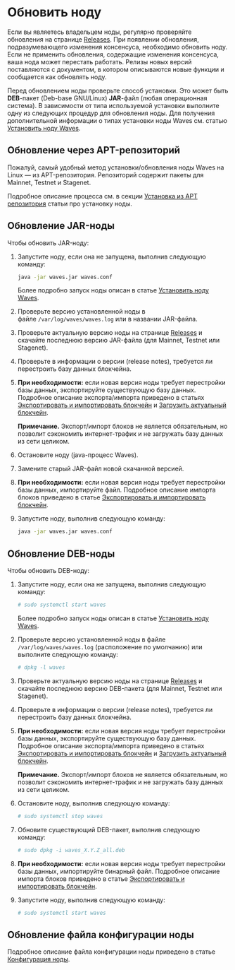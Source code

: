 # Обновить ноду

Если вы являетесь владельцем ноды, регулярно проверяйте обновления на странице [Releases](https://github.com/wavesplatform/Waves/releases/). При появлении обновления, подразумевающего изменения консенсуса, необходимо обновить ноду. Если не применить обновления, содержащие изменения консенсуса, ваша нода может перестать работать. Релизы новых версий поставляются с документом, в котором описываются новые функции и сообщается как обновлять ноду.

Перед обновлением ноды проверьте способ установки. Это может быть **DEB**-пакет (Deb-base GNU/Linux) **JAR**-файл (любая операционная система). В зависимости от типа используемой установки выполните одну из следующих процедур для обновления ноды. Для получения дополнительной информации о типах установки ноды Waves см. статью [Установить ноду Waves](/ru/waves-node/how-to-install-a-node/how-to-install-a-node).

## Обновление через APT-репозиторий

Пожалуй, самый удобный метод установки/обновления ноды Waves на Linux — из APT-репозитория. Репозиторий содержит пакеты для Mainnet, Testnet и Stagenet.

Подробное описание процесса см. в секции [Установка из APT репозитория](/ru/waves-node/how-to-install-a-node/on-ubuntu#установка-из-apt-репозитория) статьи про установку ноды.

## Обновление JAR-ноды

Чтобы обновить JAR-ноду:

1. Запустите ноду, если она не запущена, выполнив следующую команду:

   ```bash
   java -jar waves.jar waves.conf
   ```

   Более подробно запуск ноды описан в статье  [Установить ноду Waves](/ru/waves-node/how-to-install-a-node/how-to-install-a-node).

2. Проверьте версию установленной ноды в файле `/var/log/waves/waves.log` или в названии JAR-файла.
3. Проверьте актуальную версию ноды на странице [Releases](https://github.com/wavesplatform/Waves/releases) и скачайте последнюю версию JAR-файла (для Mainnet, Testnet или Stagenet).
4. Проверьте в информации о версии (release notes), требуется ли перестроить базу данных блокчейна.
5. **При необходимости:** если новая версия ноды требует перестройки базы данных, экспортируйте существующую базу данных.
Подробное описание экспорта/импорта приведено в статьях [Экспортировать и импортировать блокчейн](/ru/waves-node/options-for-getting-actual-blockchain/import-from-the-blockchain) и [Загрузить актуальный блокчейн](/ru/waves-node/options-for-getting-actual-blockchain/state-downloading-and-applying).

   **Примечание.** Экспорт/импорт блоков не является обязательным, но позволит сэкономить интернет-трафик и не загружать базу данных из сети целиком.

6. Остановите ноду (java-процесс Waves).

7. Замените старый JAR-файл новой скачанной версией.

8. **При необходимости:** если новая версия ноды требует перестройки базы данных, импортируйте файл. Подробное описание импорта блоков приведено в статье [Экспортировать и импортировать блокчейн](/ru/waves-node/options-for-getting-actual-blockchain/import-from-the-blockchain).

9. Запустите ноду, выполнив следующую команду:

   ```bash
   java -jar waves.jar waves.conf
   ```

## Обновление DEB-ноды

Чтобы обновить DEB-ноду:

1. Запустите ноду, если она не запущена, выполнив следующую команду:

   ```bash
   # sudo systemctl start waves
   ```

   Более подробно запуск ноды описан в статье [Установить ноду Waves](/ru/waves-node/how-to-install-a-node/how-to-install-a-node).

2. Проверьте версию установленной ноды в файле `/var/log/waves/waves.log` (расположение по умолчанию) или выполните следующую команду:

   ```bash
   # dpkg -l waves
   ```

3. Проверьте актуальную версию ноды на странице [Releases](https://github.com/wavesplatform/Waves/releases) и скачайте последнюю версию DEB-пакета (для Mainnet, Testnet или Stagenet).
4. Проверьте в информации о версии (release notes), требуется ли перестроить базу данных блокчейна.
5. **При необходимости:** если новая версия ноды требует перестройки базы данных, экспортируйте существующую базу данных.
Подробное описание экспорта/импорта приведено в статьях [Экспортировать и импортировать блокчейн](/ru/waves-node/options-for-getting-actual-blockchain/import-from-the-blockchain) и [Загрузить актуальный блокчейн](/ru/waves-node/options-for-getting-actual-blockchain/state-downloading-and-applying).

   **Примечание.** Экспорт/импорт блоков не является обязательным, но позволит сэкономить интернет-трафик и не загружать базу данных из сети целиком.

6. Остановите ноду, выполнив следующую команду:

   ```bash
   # sudo systemctl stop waves
   ```

7. Обновите существующий DEB-пакет, выполнив следующую команду:

   ```bash
   # sudo dpkg -i waves_X.Y.Z_all.deb
   ```

8. **При необходимости:** если новая версия ноды требует перестройки базы данных, импортируйте бинарный файл. Подробное описание импорта блоков приведено в статье [Экспортировать и импортировать блокчейн](/ru/waves-node/options-for-getting-actual-blockchain/import-from-the-blockchain).

9. Запустите ноду, выполнив следующую команду:

   ```bash
   # sudo systemctl start waves
   ```

## Обновление файла конфигурации ноды

Подробное описание файла конфигурации ноды приведено в статье [Конфигурация ноды](/ru/waves-node/node-configuration).
